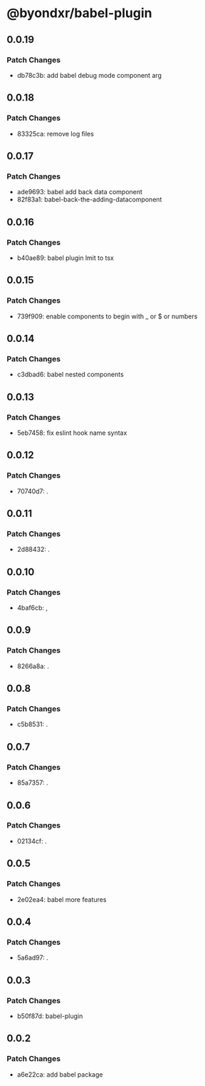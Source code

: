 # @byondxr/babel-plugin

## 0.0.19

### Patch Changes

- db78c3b: add babel debug mode component arg

## 0.0.18

### Patch Changes

- 83325ca: remove log files

## 0.0.17

### Patch Changes

- ade9693: babel add back data component
- 82f83a1: babel-back-the-adding-datacomponent

## 0.0.16

### Patch Changes

- b40ae89: babel plugin lmit to tsx

## 0.0.15

### Patch Changes

- 739f909: enable components to begin with \_ or $ or numbers

## 0.0.14

### Patch Changes

- c3dbad6: babel nested components

## 0.0.13

### Patch Changes

- 5eb7458: fix eslint hook name syntax

## 0.0.12

### Patch Changes

- 70740d7: .

## 0.0.11

### Patch Changes

- 2d88432: .

## 0.0.10

### Patch Changes

- 4baf6cb: ,

## 0.0.9

### Patch Changes

- 8266a8a: .

## 0.0.8

### Patch Changes

- c5b8531: .

## 0.0.7

### Patch Changes

- 85a7357: .

## 0.0.6

### Patch Changes

- 02134cf: .

## 0.0.5

### Patch Changes

- 2e02ea4: babel more features

## 0.0.4

### Patch Changes

- 5a6ad97: .

## 0.0.3

### Patch Changes

- b50f87d: babel-plugin

## 0.0.2

### Patch Changes

- a6e22ca: add babel package
